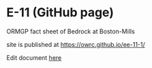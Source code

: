 # E-11 (GitHub page)
ORMGP fact sheet of Bedrock at Boston-Mills

site is published at https://owrc.github.io/ee-11-1/


Edit document [here](https://github.com/OWRC/ee-11-1/edit/main/index.md)
